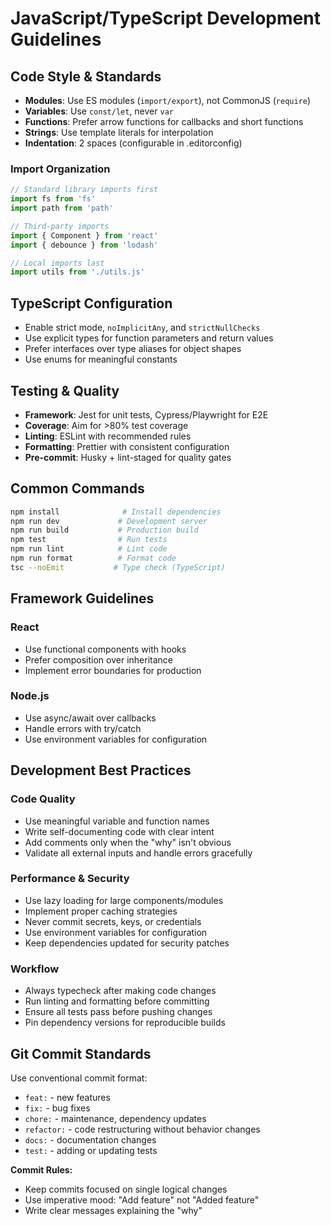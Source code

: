 # JavaScript/TypeScript Development Guidelines

## Code Style & Standards
- **Modules**: Use ES modules (`import/export`), not CommonJS (`require`)
- **Variables**: Use `const/let`, never `var`
- **Functions**: Prefer arrow functions for callbacks and short functions
- **Strings**: Use template literals for interpolation
- **Indentation**: 2 spaces (configurable in .editorconfig)

### Import Organization
```javascript
// Standard library imports first
import fs from 'fs'
import path from 'path'

// Third-party imports
import { Component } from 'react'
import { debounce } from 'lodash'

// Local imports last
import utils from './utils.js'
```

## TypeScript Configuration
- Enable strict mode, `noImplicitAny`, and `strictNullChecks`
- Use explicit types for function parameters and return values
- Prefer interfaces over type aliases for object shapes
- Use enums for meaningful constants

## Testing & Quality
- **Framework**: Jest for unit tests, Cypress/Playwright for E2E
- **Coverage**: Aim for >80% test coverage
- **Linting**: ESLint with recommended rules
- **Formatting**: Prettier with consistent configuration
- **Pre-commit**: Husky + lint-staged for quality gates

## Common Commands
```bash
npm install              # Install dependencies
npm run dev             # Development server
npm run build           # Production build
npm test                # Run tests
npm run lint            # Lint code
npm run format          # Format code
tsc --noEmit           # Type check (TypeScript)
```

## Framework Guidelines

### React
- Use functional components with hooks
- Prefer composition over inheritance
- Implement error boundaries for production

### Node.js
- Use async/await over callbacks
- Handle errors with try/catch
- Use environment variables for configuration

## Development Best Practices

### Code Quality
- Use meaningful variable and function names
- Write self-documenting code with clear intent
- Add comments only when the "why" isn't obvious
- Validate all external inputs and handle errors gracefully

### Performance & Security
- Use lazy loading for large components/modules
- Implement proper caching strategies
- Never commit secrets, keys, or credentials
- Use environment variables for configuration
- Keep dependencies updated for security patches

### Workflow
- Always typecheck after making code changes
- Run linting and formatting before committing
- Ensure all tests pass before pushing changes
- Pin dependency versions for reproducible builds

## Git Commit Standards

Use conventional commit format:
- `feat:` - new features
- `fix:` - bug fixes  
- `chore:` - maintenance, dependency updates
- `refactor:` - code restructuring without behavior changes
- `docs:` - documentation changes
- `test:` - adding or updating tests

**Commit Rules:**
- Keep commits focused on single logical changes
- Use imperative mood: "Add feature" not "Added feature"
- Write clear messages explaining the "why"